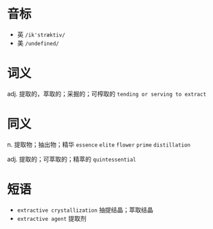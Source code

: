 # 音标

- 英 `/ik'stræktiv/`
- 美 `/undefined/`

# 词义

adj. 提取的，萃取的；采掘的；可榨取的
`tending or serving to extract `

# 同义

n. 提取物；抽出物；精华
`essence` `elite` `flower` `prime` `distillation`

adj. 提取的；可萃取的；精萃的
`quintessential`

# 短语

- `extractive crystallization` 抽提结晶；萃取结晶
- `extractive agent` 提取剂

